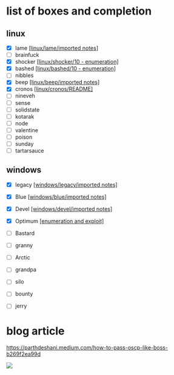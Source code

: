 
# list of boxes and completion

## linux
- [x] lame [[linux/lame/imported notes]](linux/lame/imported%20notes.md)
- [ ] brainfuck
- [x] shocker [[linux/shocker/10 - enumeration]](linux/shocker/10%20-%20enumeration.md)
- [x] bashed [[linux/bashed/10 - enumeration]](linux/bashed/10%20-%20enumeration.md)
- [ ] nibbles
- [x] beep [[linux/beep/imported notes]](linux/beep/imported%20notes.md)
- [x] cronos [[linux/cronos/README]](linux/cronos/README.md)
- [ ] nineveh
- [ ] sense
- [ ] solidstate
- [ ] kotarak
- [ ] node
- [ ] valentine
- [ ] poison
- [ ] sunday
- [ ] tartarsauce

## windows
- [x] legacy [[windows/legacy/imported notes]](windows/legacy/imported%20notes.md)
- [x] Blue [[windows/blue/imported notes]](windows/blue/imported%20notes.md)
- [x] Devel [[windows/devel/imported notes]](windows/devel/imported%20notes.md)
- [x] Optimum [[enumeration and exploit]](windows/optimum/enumeration%20and%20exploit.md)
- [ ] Bastard
- [ ] granny
- [ ] Arctic
- [ ] grandpa
- [ ] silo
- [ ] bounty
- [ ] jerry


# blog article
https://parthdeshani.medium.com/how-to-pass-oscp-like-boss-b269f2ea99d

![](https://miro.medium.com/max/624/1*9sYQDk8zc5HBZyhQJ9D8dA.jpeg)